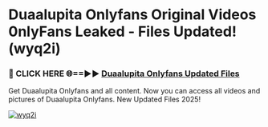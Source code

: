 # Duaalupita Onlyfans Original Videos 0nlyFans Leaked - Files Updated! (wyq2i)

<h3>🔴 CLICK HERE 🌐==►► <a href="https://tinyurl.com/ehrbuxhb" rel="nofollow">Duaalupita Onlyfans Updated Files</a></h3>

Get Duaalupita Onlyfans and all content. Now you can access all videos and pictures of Duaalupita Onlyfans. New Updated Files 2025!

[![wyq2i](https://i.imgur.com/lVYEuWS.gif)](https://tinyurl.com/ehrbuxhb)
